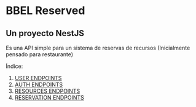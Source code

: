 # BBEL Reserved

## Un proyecto NestJS

Es una API simple para un sistema de reservas de recursos (Inicialmente pensado para restaurante)

Índice:

1. [USER ENDPOINTS](docs/users.endpoints.doc.md)
2. [AUTH ENDPOINTS](docs/auth.endpoints.doc.md)
3. [RESOURCES ENDPOINTS](docs/resources.endpoints.doc.md)
4. [RESERVATION ENDPOINTS](docs/reservations.endpoints.doc.md)
